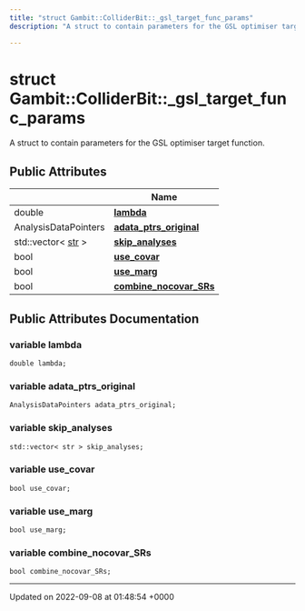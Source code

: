 ```yaml
---
title: "struct Gambit::ColliderBit::_gsl_target_func_params"
description: "A struct to contain parameters for the GSL optimiser target function. "

---
```


# struct Gambit::ColliderBit::_gsl_target_func_params



A struct to contain parameters for the GSL optimiser target function. 

## Public Attributes

|                | Name           |
| -------------- | -------------- |
| double | **[lambda](/documentation/code/classes/structgambit_1_1colliderbit_1_1__gsl__target__func__params/#variable-gambitcolliderbit-gsl-target-func-params-lambda)**  |
| AnalysisDataPointers | **[adata_ptrs_original](/documentation/code/classes/structgambit_1_1colliderbit_1_1__gsl__target__func__params/#variable-gambitcolliderbit-gsl-target-func-params-adata-ptrs-original)**  |
| std::vector< [str](/documentation/code/namespaces/namespacegambit/#typedef-gambit-str) > | **[skip_analyses](/documentation/code/classes/structgambit_1_1colliderbit_1_1__gsl__target__func__params/#variable-gambitcolliderbit-gsl-target-func-params-skip-analyses)**  |
| bool | **[use_covar](/documentation/code/classes/structgambit_1_1colliderbit_1_1__gsl__target__func__params/#variable-gambitcolliderbit-gsl-target-func-params-use-covar)**  |
| bool | **[use_marg](/documentation/code/classes/structgambit_1_1colliderbit_1_1__gsl__target__func__params/#variable-gambitcolliderbit-gsl-target-func-params-use-marg)**  |
| bool | **[combine_nocovar_SRs](/documentation/code/classes/structgambit_1_1colliderbit_1_1__gsl__target__func__params/#variable-gambitcolliderbit-gsl-target-func-params-combine-nocovar-srs)**  |

## Public Attributes Documentation

### variable lambda

```
double lambda;
```


### variable adata_ptrs_original

```
AnalysisDataPointers adata_ptrs_original;
```


### variable skip_analyses

```
std::vector< str > skip_analyses;
```


### variable use_covar

```
bool use_covar;
```


### variable use_marg

```
bool use_marg;
```


### variable combine_nocovar_SRs

```
bool combine_nocovar_SRs;
```


-------------------------------

Updated on 2022-09-08 at 01:48:54 +0000